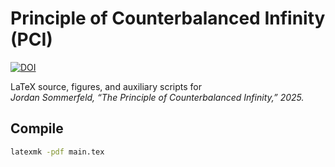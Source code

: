 # Principle of Counterbalanced Infinity (PCI)
[![DOI](https://zenodo.org/badge/DOI/10.5281/zenodo.15453514.svg)](https://doi.org/10.5281/zenodo.15453514)

LaTeX source, figures, and auxiliary scripts for  
*Jordan Sommerfeld, “The Principle of Counterbalanced Infinity,” 2025.*

## Compile
```bash
latexmk -pdf main.tex
